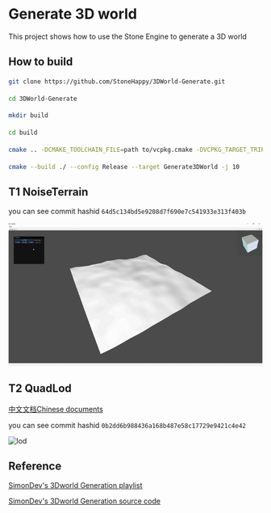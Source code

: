 # Generate 3D world
This project shows how to use the Stone Engine to generate a 3D world

## How to build

```bash
git clone https://github.com/StoneHappy/3DWorld-Generate.git

cd 3DWorld-Generate

mkdir build

cd build 

cmake .. -DCMAKE_TOOLCHAIN_FILE=path to/vcpkg.cmake -DVCPKG_TARGET_TRIPLET=your target triplet

cmake --build ./ --config Release --target Generate3DWorld -j 10
```

## T1 NoiseTerrain

you can see commit hashid ``64d5c134bd5e9208d7f690e7c541933e313f403b``

![setmaxheight](docs/imgs/setheightmax.gif)

## T2 QuadLod
[中文文档Chinese documents](docs/QuadLOD/README.md)

you can see commit hashid `0b2dd6b988436a168b487e58c17729e9421c4e42`

![lod](docs/imgs/lod.gif)


## Reference
[SimonDev's 3Dworld Generation playlist](https://www.youtube.com/watch?v=hHGshzIXFWY&list=PLRL3Z3lpLmH3PNGZuDNf2WXnLTHpN9hXy&index=1&ab_channel=SimonDev)


[SimonDev's 3Dworld Generation source code](https://github.com/simondevyoutube/ProceduralTerrain_Part1)
